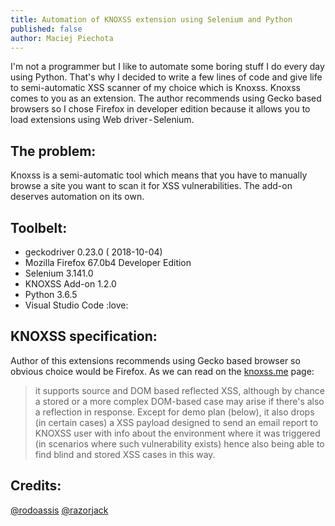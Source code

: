 ```yaml
---
title: Automation of KNOXSS extension using Selenium and Python
published: false
author: Maciej Piechota
---
```


I'm not a programmer but I like to automate some boring stuff I do every day using Python. That's why I decided to write a few lines of code and give life to semi-automatic XSS scanner of my choice which is Knoxss.
Knoxss comes to you as an extension. The author recommends using Gecko based browsers so I chose Firefox in developer edition because it allows you to load extensions using Web driver - Selenium.

## The problem:

Knoxss is a semi-automatic tool which means that you have to manually browse a site you want to scan it for XSS vulnerabilities. The add-on deserves automation on its own.

## Toolbelt:

- geckodriver 0.23.0 ( 2018-10-04)
- Mozilla Firefox 67.0b4 Developer Edition
- Selenium 3.141.0
- KNOXSS Add-on 1.2.0
- Python 3.6.5
- Visual Studio Code :love:

## KNOXSS specification:

Author of this extensions recommends using Gecko based browser so obvious choice would be Firefox. 
As we can read on the [knoxss.me](https://knoxss.me) page:

>it supports source and DOM based reflected XSS, although by chance a stored or a more complex DOM-based case may arise if there's also a reflection in response. Except for demo plan (below), it also drops (in certain cases) a XSS payload designed to send an email report to KNOXSS user with info about the environment where it was triggered (in scenarios where such vulnerability exists) hence also being able to find blind and stored XSS cases in this way.


## Credits:

[@rodoassis](https://twitter.com/rodoassis)
[@razorjack](https://razorjack.net)

